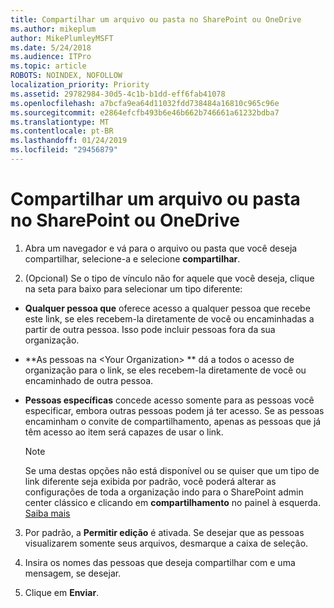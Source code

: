 ```yaml
---
title: Compartilhar um arquivo ou pasta no SharePoint ou OneDrive
ms.author: mikeplum
author: MikePlumleyMSFT
ms.date: 5/24/2018
ms.audience: ITPro
ms.topic: article
ROBOTS: NOINDEX, NOFOLLOW
localization_priority: Priority
ms.assetid: 29782984-30d5-4c1b-b1dd-eff6fab41078
ms.openlocfilehash: a7bcfa9ea64d11032fdd738484a16810c965c96e
ms.sourcegitcommit: e2864efcfb493b6e46b662b746661a61232bdba7
ms.translationtype: MT
ms.contentlocale: pt-BR
ms.lasthandoff: 01/24/2019
ms.locfileid: "29456879"
---
```

# <a name="share-a-file-or-folder-in-sharepoint-or-onedrive"></a>Compartilhar um arquivo ou pasta no SharePoint ou OneDrive

1. Abra um navegador e vá para o arquivo ou pasta que você deseja compartilhar, selecione-a e selecione **compartilhar**. 
    
2. (Opcional) Se o tipo de vínculo não for aquele que você deseja, clique na seta para baixo para selecionar um tipo diferente:
    
  - **Qualquer pessoa que** oferece acesso a qualquer pessoa que recebe este link, se eles recebem-la diretamente de você ou encaminhadas a partir de outra pessoa. Isso pode incluir pessoas fora da sua organização. 
    
  - **As pessoas na \<Your Organization\> ** dá a todos o acesso de organização para o link, se eles recebem-la diretamente de você ou encaminhado de outra pessoa. 
    
  - **Pessoas específicas** concede acesso somente para as pessoas você especificar, embora outras pessoas podem já ter acesso. Se as pessoas encaminham o convite de compartilhamento, apenas as pessoas que já têm acesso ao item será capazes de usar o link. 
    
    > [!NOTE]
    > Se uma destas opções não está disponível ou se quiser que um tipo de link diferente seja exibida por padrão, você poderá alterar as configurações de toda a organização indo para o SharePoint admin center clássico e clicando em **compartilhamento** no painel à esquerda. [Saiba mais](https://go.microsoft.com/fwlink/?linkid=866426)
  
3. Por padrão, a **Permitir edição** é ativada. Se desejar que as pessoas visualizarem somente seus arquivos, desmarque a caixa de seleção. 
    
4. Insira os nomes das pessoas que deseja compartilhar com e uma mensagem, se desejar.
    
5. Clique em **Enviar**. 
    


